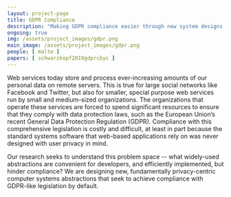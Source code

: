 ```yaml
---
layout: project-page
title: GDPR Compliance
description: "Making GDPR compliance easier through new system designs."
ongoing: true
img: /assets/project_images/gdpr.png
main_image: /assets/project_images/gdpr.png
people: [ malte ]
papers: [ schwarzkopf2019gdprcbyc ]
---
```


Web services today store and process ever-increasing amounts of our personal data on remote
servers. This is true for large social networks like Facebook and Twitter, but also for smaller, special
purpose web services run by small and medium-sized organizations. The organizations that operate these
services are forced to spend significant resources to ensure that they comply with data protection laws,
such as the European Union’s recent General Data Protection Regulation (GDPR). Compliance with this
comprehensive legislation is costly and difficult, at least in part because the standard systems
software that web-based applications rely on was never designed with user privacy in mind.

Our research seeks to understand this problem space -- what widely-used abstractions are convenient for
developers, and efficiently implemented, but hinder compliance? We are designing new, fundamentally
privacy-centric computer systems abstractions that seek to achieve compliance with GDPR-like legislation
by default.

